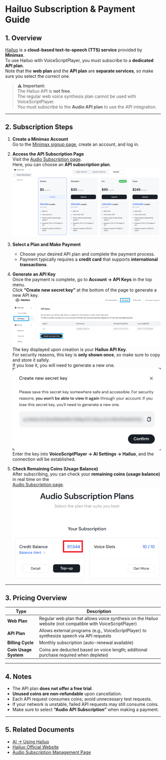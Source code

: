 # Hailuo Subscription & Payment Guide

## 1. Overview
[Hailuo](https://www.minimax.io/audio) is a **cloud-based text-to-speech (TTS) service** provided by **Minimax**.  
To use Hailuo with VoiceScriptPlayer, you must subscribe to a **dedicated API plan**.  
Note that the **web plan** and the **API plan** are **separate services**, so make sure you select the correct one.

> ⚠️ **Important:**  
> The Hailuo API is **not free**.  
> The regular web voice synthesis plan cannot be used with VoiceScriptPlayer.  
> You must subscribe to the **Audio API plan** to use the API integration.

---

## 2. Subscription Steps

1. **Create a Minimax Account**  
   Go to the [Minimax signup page](https://www.minimax.io/audio), create an account, and log in.

2. **Access the API Subscription Page**  
   Visit the [Audio Subscription page](https://platform.minimax.io/subscribe/audio-subscription).  
   Here, you can choose an **API subscription plan**.  
   ![hailuo-subscription](../images/hailuo_subscription.png)

3. **Select a Plan and Make Payment**  
   - Choose your desired API plan and complete the payment process.  
   - Payment typically requires a **credit card** that supports **international transactions**.

4. **Generate an API Key**  
   Once the payment is complete, go to **Account → API Keys** in the top menu.  
   Click **“Create new secret key”** at the bottom of the page to generate a new API key.  
   ![hailuo-create-key](../images/hailuo_create_key.png)  
   The key displayed upon creation is your **Hailuo API Key**.  
   For security reasons, this key is **only shown once**, so make sure to copy and store it safely.  
   If you lose it, you will need to generate a new one.  
   ![hailuo-key-dialog](../images/hailuo_key_dialog.png)  
   Enter the key into **VoiceScriptPlayer → AI Settings → Hailuo**, and the connection will be established.

5. **Check Remaining Coins (Usage Balance)**  
   After subscribing, you can check your **remaining coins (usage balance)** in real time on the  
   [Audio Subscription page](https://platform.minimax.io/subscribe/audio-subscription).  
   ![hailuo-remaincoin](../images/hailuo-remaincoin.png)

---

## 3. Pricing Overview

| Type | Description |
|------|--------------|
| **Web Plan** | Regular web plan that allows voice synthesis on the Hailuo website (not compatible with VoiceScriptPlayer) |
| **API Plan** | Allows external programs (e.g., VoiceScriptPlayer) to synthesize speech via API requests |
| **Billing Cycle** | Monthly subscription (auto-renewal available) |
| **Coin Usage System** | Coins are deducted based on voice length; additional purchase required when depleted |

---

## 4. Notes
- The API plan **does not offer a free trial**.  
- **Unused coins are non-refundable** upon cancellation.  
- Each API request consumes coins; avoid unnecessary test requests.  
- If your network is unstable, failed API requests may still consume coins.  
- Make sure to select **“Audio API Subscription”** when making a payment.

---

## 5. Related Documents
- [AI → Using Hailuo](../ai/hailuo.md)  
- [Hailuo Official Website](https://www.minimax.io/audio)  
- [Audio Subscription Management Page](https://platform.minimax.io/subscribe/audio-subscription)
